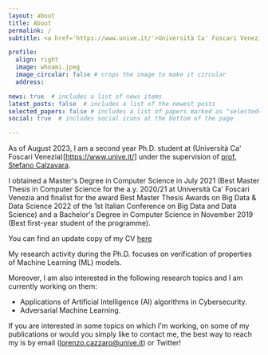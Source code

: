 ```yaml
---
layout: about
title: About
permalink: /
subtitle: <a href='https://www.unive.it/'>Università Ca' Foscari Venezia</a>.

profile:
  align: right
  image: whoami.jpeg
  image_circular: false # crops the image to make it circular
  address:

news: true  # includes a list of news items
latest_posts: false  # includes a list of the newest posts
selected_papers: false # includes a list of papers marked as "selected={true}"
social: true  # includes social icons at the bottom of the page

---
```


As of August 2023, I am a second year Ph.D. student at (Università Ca' Foscari Venezia)[https://www.unive.it/] under the supervision of [prof. Stefano Calzavara](https://www.dais.unive.it/~calzavara/).

I obtained a Master's Degree in Computer Science in July 2021 (Best Master Thesis in Computer Science for the a.y. 2020/21 at Università Ca' Foscari Venezia and finalist for the award Best Master Thesis Awards on Big Data & Data Science 2022 of the 1st Italian Conference on Big Data and Data Science) and a Bachelor's Degree in Computer Science in November 2019 (Best first-year student of the programme).

You can find an update copy of my CV [here](https://lorenzocazzaro.github.io/cv/resume_cazzaro.pdf)

My research activity during the Ph.D. focuses on verification of properties of Machine Learning (ML) models. 

Moreover, I am also interested in the following research topics and I am currently working on them:

- Applications of Artificial Intelligence (AI) algorithms in Cybersecurity.
- Adversarial Machine Learning.

If you are interested in some topics on which I'm working, on some of my publications or would you simply like to contact me, the best way to reach my is by email (lorenzo.cazzaro@unive.it) or Twitter!


